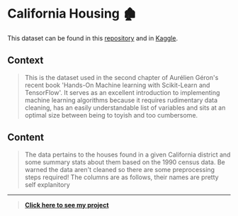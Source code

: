 # California Housing :derelict_house:
This dataset can be found in this [repository](https://github.com/FabricioMacena/Data_Science/blob/main/California%20Housing/housing.csv) and in [Kaggle](https://www.kaggle.com/datasets/camnugent/california-housing-prices).

## Context
> This is the dataset used in the second chapter of Aurélien Géron's recent book 'Hands-On Machine learning with Scikit-Learn and TensorFlow'. It serves as an excellent introduction to implementing machine learning algorithms because it requires rudimentary data cleaning, has an easily understandable list of variables and sits at an optimal size between being to toyish and too cumbersome.

## Content
> The data pertains to the houses found in a given California district and some summary stats about them based on the 1990 census data. Be warned the data aren't cleaned so there are some preprocessing steps required! The columns are as follows, their names are pretty self explanitory
___

> **[Click here to see my project](https://github.com/FabricioMacena/Data_Science/blob/main/California%20Housing/(EN)/california_housing(EN).ipynb)**
